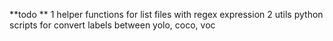 **todo **
1 helper functions for list files with regex expression
2 utils python scripts for convert labels between yolo, coco, voc
